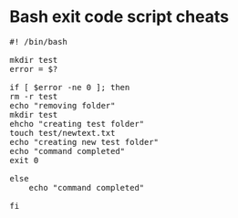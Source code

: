 Bash exit code script cheats
============================

<pre>
#! /bin/bash

mkdir test
error = $?

if [ $error -ne 0 ]; then
rm -r test
echo "removing folder"
mkdir test
ehcho "creating test folder"
touch test/newtext.txt
echo "creating new test folder"
echo "command completed"
exit 0

else 
    echo "command completed"

fi
